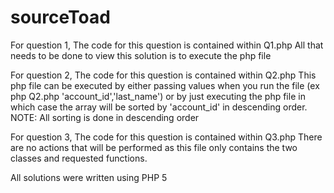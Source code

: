 # sourceToad

For question 1, 
The code for this question is contained within Q1.php
All that needs to be done to view this solution is to execute the php file



For question 2, 
The code for this question is contained within Q2.php
This php file can be executed by either passing values when you run the file (ex php Q2.php 'account_id','last_name') or by just executing the php file in which case the array will be sorted by 'account_id' in descending order.  NOTE: All sorting is done in descending order



For question 3, 
The code for this question is contained within Q3.php
There are no actions that will be performed as this file only contains the two classes and requested functions.


All solutions were written using PHP 5

